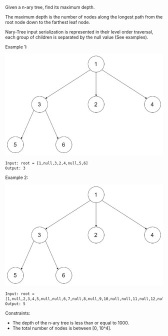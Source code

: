 Given a n-ary tree, find its maximum depth.

The maximum depth is the number of nodes along the longest path from the root node down to the farthest leaf node.

Nary-Tree input serialization is represented in their level order traversal, each group of children is separated by the null value (See examples).

 

Example 1:

![narytreeexample.png](narytreeexample.png)
```
Input: root = [1,null,3,2,4,null,5,6]
Output: 3
```
Example 2:

![narytreeexample.png](narytreeexample.png)
```
Input: root = [1,null,2,3,4,5,null,null,6,7,null,8,null,9,10,null,null,11,null,12,null,13,null,null,14]
Output: 5
```

Constraints:

- The depth of the n-ary tree is less than or equal to 1000.
- The total number of nodes is between [0, 10^4].